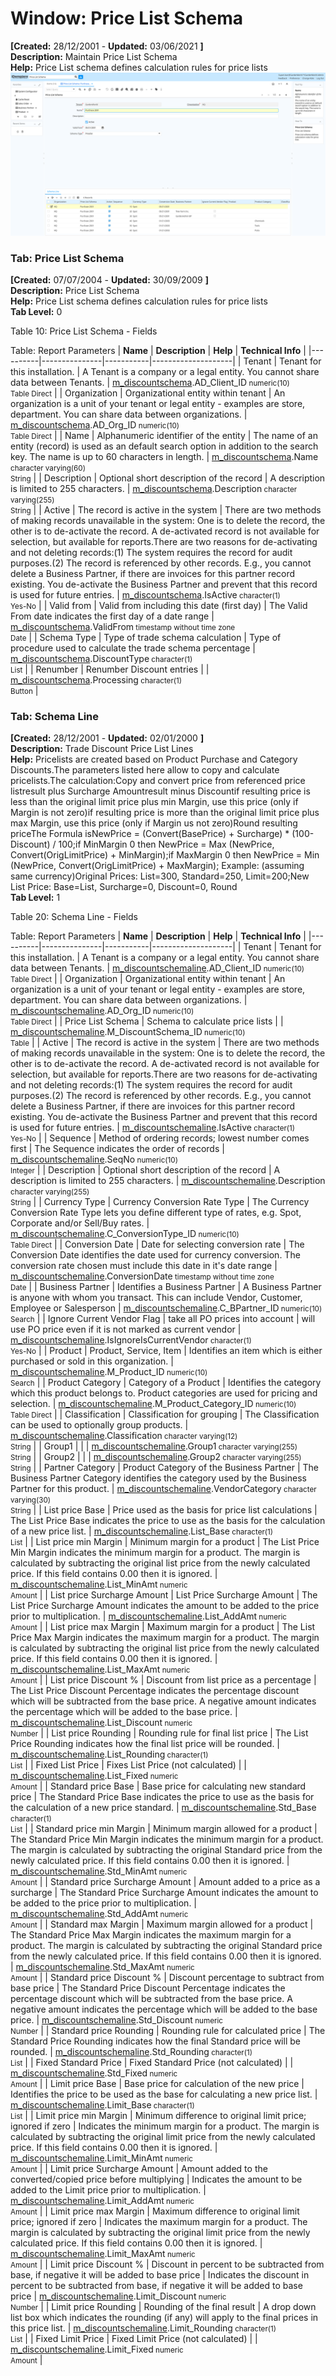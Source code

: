 # Window: Price List Schema

**[Created:** 28/12/2001 - **Updated:** 03/06/2021 **]**  
**Description:** Maintain Price List Schema  
**Help:** Price List schema defines calculation rules for price lists  
![](/img/docs/manual/PriceListSchema-Window_iDempiere_v12.0.0.png)

### Tab: Price List Schema

**[Created:** 07/07/2004 - **Updated:** 30/09/2009 **]**   
**Description:** Price List Schema  
**Help:** Price List schema defines calculation rules for price lists  
**Tab Level:** 0

Table 10: Price List Schema - Fields 

Table: Report Parameters
| **Name** | **Description** | **Help** | **Technical Info** |
|----------|---------------|-----------|--------------------|
| Tenant | Tenant for this installation. | A Tenant is a company or a legal entity. You cannot share data between Tenants. | [m_discountschema](https://idempiere-schemaspy.muriloht.com/adempiere/tables/m_discountschema.html).AD_Client_ID<small> numeric(10) <br/> Table Direct</small> | 
| Organization | Organizational entity within tenant | An organization is a unit of your tenant or legal entity - examples are store, department. You can share data between organizations. | [m_discountschema](https://idempiere-schemaspy.muriloht.com/adempiere/tables/m_discountschema.html).AD_Org_ID<small> numeric(10) <br/> Table Direct</small> | 
| Name | Alphanumeric identifier of the entity | The name of an entity (record) is used as an default search option in addition to the search key. The name is up to 60 characters in length. | [m_discountschema](https://idempiere-schemaspy.muriloht.com/adempiere/tables/m_discountschema.html).Name<small> character varying(60) <br/> String</small> | 
| Description | Optional short description of the record | A description is limited to 255 characters. | [m_discountschema](https://idempiere-schemaspy.muriloht.com/adempiere/tables/m_discountschema.html).Description<small> character varying(255) <br/> String</small> | 
| Active | The record is active in the system | There are two methods of making records unavailable in the system: One is to delete the record, the other is to de-activate the record. A de-activated record is not available for selection, but available for reports.There are two reasons for de-activating and not deleting records:(1) The system requires the record for audit purposes.(2) The record is referenced by other records. E.g., you cannot delete a Business Partner, if there are invoices for this partner record existing. You de-activate the Business Partner and prevent that this record is used for future entries. | [m_discountschema](https://idempiere-schemaspy.muriloht.com/adempiere/tables/m_discountschema.html).IsActive<small> character(1) <br/> Yes-No</small> | 
| Valid from | Valid from including this date (first day) | The Valid From date indicates the first day of a date range | [m_discountschema](https://idempiere-schemaspy.muriloht.com/adempiere/tables/m_discountschema.html).ValidFrom<small> timestamp without time zone <br/> Date</small> | 
| Schema Type | Type of trade schema calculation | Type of procedure used to calculate the trade schema percentage | [m_discountschema](https://idempiere-schemaspy.muriloht.com/adempiere/tables/m_discountschema.html).DiscountType<small> character(1) <br/> List</small> | 
| Renumber | Renumber Discount entries |  | [m_discountschema](https://idempiere-schemaspy.muriloht.com/adempiere/tables/m_discountschema.html).Processing<small> character(1) <br/> Button</small> | 


### Tab: Schema Line

**[Created:** 28/12/2001 - **Updated:** 02/01/2000 **]**   
**Description:** Trade Discount Price List Lines  
**Help:** Pricelists are created based on Product Purchase and Category Discounts.The parameters listed here allow to copy and calculate pricelists.The calculation:Copy and convert price from referenced price listresult plus Surcharge Amountresult minus Discountif resulting price is less than the original limit price plus min Margin, use this price (only if Margin is not zero)if resulting price is more than the original limit price plus max Margin, use this price (only if Margin us not zero)Round resulting priceThe Formula isNewPrice = (Convert(BasePrice) + Surcharge) * (100-Discount) / 100;if MinMargin  0 then NewPrice = Max (NewPrice, Convert(OrigLimitPrice) + MinMargin);if MaxMargin  0 then NewPrice = Min (NewPrice, Convert(OrigLimitPrice) + MaxMargin); Example: (assuming same currency)Original Prices:  List=300, Standard=250, Limit=200;New List Price: Base=List, Surcharge=0, Discount=0, Round  
**Tab Level:** 1

Table 20: Schema Line - Fields 

Table: Report Parameters
| **Name** | **Description** | **Help** | **Technical Info** |
|----------|---------------|-----------|--------------------|
| Tenant | Tenant for this installation. | A Tenant is a company or a legal entity. You cannot share data between Tenants. | [m_discountschemaline](https://idempiere-schemaspy.muriloht.com/adempiere/tables/m_discountschemaline.html).AD_Client_ID<small> numeric(10) <br/> Table Direct</small> | 
| Organization | Organizational entity within tenant | An organization is a unit of your tenant or legal entity - examples are store, department. You can share data between organizations. | [m_discountschemaline](https://idempiere-schemaspy.muriloht.com/adempiere/tables/m_discountschemaline.html).AD_Org_ID<small> numeric(10) <br/> Table Direct</small> | 
| Price List Schema | Schema to calculate price lists |  | [m_discountschemaline](https://idempiere-schemaspy.muriloht.com/adempiere/tables/m_discountschemaline.html).M_DiscountSchema_ID<small> numeric(10) <br/> Table</small> | 
| Active | The record is active in the system | There are two methods of making records unavailable in the system: One is to delete the record, the other is to de-activate the record. A de-activated record is not available for selection, but available for reports.There are two reasons for de-activating and not deleting records:(1) The system requires the record for audit purposes.(2) The record is referenced by other records. E.g., you cannot delete a Business Partner, if there are invoices for this partner record existing. You de-activate the Business Partner and prevent that this record is used for future entries. | [m_discountschemaline](https://idempiere-schemaspy.muriloht.com/adempiere/tables/m_discountschemaline.html).IsActive<small> character(1) <br/> Yes-No</small> | 
| Sequence | Method of ordering records; lowest number comes first | The Sequence indicates the order of records | [m_discountschemaline](https://idempiere-schemaspy.muriloht.com/adempiere/tables/m_discountschemaline.html).SeqNo<small> numeric(10) <br/> Integer</small> | 
| Description | Optional short description of the record | A description is limited to 255 characters. | [m_discountschemaline](https://idempiere-schemaspy.muriloht.com/adempiere/tables/m_discountschemaline.html).Description<small> character varying(255) <br/> String</small> | 
| Currency Type | Currency Conversion Rate Type | The Currency Conversion Rate Type lets you define different type of rates, e.g. Spot, Corporate and/or Sell/Buy rates. | [m_discountschemaline](https://idempiere-schemaspy.muriloht.com/adempiere/tables/m_discountschemaline.html).C_ConversionType_ID<small> numeric(10) <br/> Table Direct</small> | 
| Conversion Date | Date for selecting conversion rate | The Conversion Date identifies the date used for currency conversion. The conversion rate chosen must include this date in it&#x27;s date range | [m_discountschemaline](https://idempiere-schemaspy.muriloht.com/adempiere/tables/m_discountschemaline.html).ConversionDate<small> timestamp without time zone <br/> Date</small> | 
| Business Partner | Identifies a Business Partner | A Business Partner is anyone with whom you transact.  This can include Vendor, Customer, Employee or Salesperson | [m_discountschemaline](https://idempiere-schemaspy.muriloht.com/adempiere/tables/m_discountschemaline.html).C_BPartner_ID<small> numeric(10) <br/> Search</small> | 
| Ignore Current Vendor Flag | take all PO prices into account | will use PO price even if it is not marked as current vendor | [m_discountschemaline](https://idempiere-schemaspy.muriloht.com/adempiere/tables/m_discountschemaline.html).IsIgnoreIsCurrentVendor<small> character(1) <br/> Yes-No</small> | 
| Product | Product, Service, Item | Identifies an item which is either purchased or sold in this organization. | [m_discountschemaline](https://idempiere-schemaspy.muriloht.com/adempiere/tables/m_discountschemaline.html).M_Product_ID<small> numeric(10) <br/> Search</small> | 
| Product Category | Category of a Product | Identifies the category which this product belongs to.  Product categories are used for pricing and selection. | [m_discountschemaline](https://idempiere-schemaspy.muriloht.com/adempiere/tables/m_discountschemaline.html).M_Product_Category_ID<small> numeric(10) <br/> Table Direct</small> | 
| Classification | Classification for grouping | The Classification can be used to optionally group products. | [m_discountschemaline](https://idempiere-schemaspy.muriloht.com/adempiere/tables/m_discountschemaline.html).Classification<small> character varying(12) <br/> String</small> | 
| Group1 |  |  | [m_discountschemaline](https://idempiere-schemaspy.muriloht.com/adempiere/tables/m_discountschemaline.html).Group1<small> character varying(255) <br/> String</small> | 
| Group2 |  |  | [m_discountschemaline](https://idempiere-schemaspy.muriloht.com/adempiere/tables/m_discountschemaline.html).Group2<small> character varying(255) <br/> String</small> | 
| Partner Category | Product Category of the Business Partner | The Business Partner Category identifies the category used by the Business Partner for this product. | [m_discountschemaline](https://idempiere-schemaspy.muriloht.com/adempiere/tables/m_discountschemaline.html).VendorCategory<small> character varying(30) <br/> String</small> | 
| List price Base | Price used as the basis for price list calculations | The List Price Base indicates the price to use as the basis for the calculation of a new price list. | [m_discountschemaline](https://idempiere-schemaspy.muriloht.com/adempiere/tables/m_discountschemaline.html).List_Base<small> character(1) <br/> List</small> | 
| List price min Margin | Minimum margin for a product | The List Price Min Margin indicates the minimum margin for a product.  The margin is calculated by subtracting the original list price from the newly calculated price.  If this field contains 0.00 then it is ignored. | [m_discountschemaline](https://idempiere-schemaspy.muriloht.com/adempiere/tables/m_discountschemaline.html).List_MinAmt<small> numeric <br/> Amount</small> | 
| List price Surcharge Amount | List Price Surcharge Amount | The List Price Surcharge Amount indicates the amount to be added to the price prior to multiplication. | [m_discountschemaline](https://idempiere-schemaspy.muriloht.com/adempiere/tables/m_discountschemaline.html).List_AddAmt<small> numeric <br/> Amount</small> | 
| List price max Margin | Maximum margin for a product | The List Price Max Margin indicates the maximum margin for a product.  The margin is calculated by subtracting the original list price from the newly calculated price.  If this field contains 0.00 then it is ignored. | [m_discountschemaline](https://idempiere-schemaspy.muriloht.com/adempiere/tables/m_discountschemaline.html).List_MaxAmt<small> numeric <br/> Amount</small> | 
| List price Discount % | Discount from list price as a percentage | The List Price Discount Percentage indicates the percentage discount which will be subtracted from the base price.  A negative amount indicates the percentage which will be added to the base price. | [m_discountschemaline](https://idempiere-schemaspy.muriloht.com/adempiere/tables/m_discountschemaline.html).List_Discount<small> numeric <br/> Number</small> | 
| List price Rounding | Rounding rule for final list price | The List Price Rounding indicates how the final list price will be rounded. | [m_discountschemaline](https://idempiere-schemaspy.muriloht.com/adempiere/tables/m_discountschemaline.html).List_Rounding<small> character(1) <br/> List</small> | 
| Fixed List Price | Fixes List Price (not calculated) |  | [m_discountschemaline](https://idempiere-schemaspy.muriloht.com/adempiere/tables/m_discountschemaline.html).List_Fixed<small> numeric <br/> Amount</small> | 
| Standard price Base | Base price for calculating new standard price | The Standard Price Base indicates the price to use as the basis for the calculation of a new price standard. | [m_discountschemaline](https://idempiere-schemaspy.muriloht.com/adempiere/tables/m_discountschemaline.html).Std_Base<small> character(1) <br/> List</small> | 
| Standard price min Margin | Minimum margin allowed for a product | The Standard Price Min Margin indicates the minimum margin for a product.  The margin is calculated by subtracting the original Standard price from the newly calculated price.  If this field contains 0.00 then it is ignored. | [m_discountschemaline](https://idempiere-schemaspy.muriloht.com/adempiere/tables/m_discountschemaline.html).Std_MinAmt<small> numeric <br/> Amount</small> | 
| Standard price Surcharge Amount | Amount added to a price as a surcharge | The Standard Price Surcharge Amount indicates the amount to be added to the price prior to multiplication. | [m_discountschemaline](https://idempiere-schemaspy.muriloht.com/adempiere/tables/m_discountschemaline.html).Std_AddAmt<small> numeric <br/> Amount</small> | 
| Standard max Margin | Maximum margin allowed for a product | The Standard Price Max Margin indicates the maximum margin for a product.  The margin is calculated by subtracting the original Standard price from the newly calculated price.  If this field contains 0.00 then it is ignored. | [m_discountschemaline](https://idempiere-schemaspy.muriloht.com/adempiere/tables/m_discountschemaline.html).Std_MaxAmt<small> numeric <br/> Amount</small> | 
| Standard price Discount % | Discount percentage to subtract from base price | The Standard Price Discount Percentage indicates the percentage discount which will be subtracted from the base price.  A negative amount indicates the percentage which will be added to the base price. | [m_discountschemaline](https://idempiere-schemaspy.muriloht.com/adempiere/tables/m_discountschemaline.html).Std_Discount<small> numeric <br/> Number</small> | 
| Standard price Rounding | Rounding rule for calculated price | The Standard Price Rounding indicates how the final Standard price will be rounded. | [m_discountschemaline](https://idempiere-schemaspy.muriloht.com/adempiere/tables/m_discountschemaline.html).Std_Rounding<small> character(1) <br/> List</small> | 
| Fixed Standard Price | Fixed Standard Price (not calculated) |  | [m_discountschemaline](https://idempiere-schemaspy.muriloht.com/adempiere/tables/m_discountschemaline.html).Std_Fixed<small> numeric <br/> Amount</small> | 
| Limit price Base | Base price for calculation of the new price | Identifies the price to be used as the base for calculating a new price list. | [m_discountschemaline](https://idempiere-schemaspy.muriloht.com/adempiere/tables/m_discountschemaline.html).Limit_Base<small> character(1) <br/> List</small> | 
| Limit price min Margin | Minimum difference to original limit price; ignored if zero | Indicates the minimum margin for a product.  The margin is calculated by subtracting the original limit price from the newly calculated price.  If this field contains 0.00 then it is ignored. | [m_discountschemaline](https://idempiere-schemaspy.muriloht.com/adempiere/tables/m_discountschemaline.html).Limit_MinAmt<small> numeric <br/> Amount</small> | 
| Limit price Surcharge Amount | Amount added to the converted/copied price before multiplying | Indicates the amount to be added to the Limit price prior to multiplication. | [m_discountschemaline](https://idempiere-schemaspy.muriloht.com/adempiere/tables/m_discountschemaline.html).Limit_AddAmt<small> numeric <br/> Amount</small> | 
| Limit price max Margin | Maximum difference to original limit price; ignored if zero | Indicates the maximum margin for a product.  The margin is calculated by subtracting the original limit price from the newly calculated price.  If this field contains 0.00 then it is ignored. | [m_discountschemaline](https://idempiere-schemaspy.muriloht.com/adempiere/tables/m_discountschemaline.html).Limit_MaxAmt<small> numeric <br/> Amount</small> | 
| Limit price Discount % | Discount in percent to be subtracted from base, if negative it will be added to base price | Indicates the discount in percent to be subtracted from base, if negative it will be added to base price | [m_discountschemaline](https://idempiere-schemaspy.muriloht.com/adempiere/tables/m_discountschemaline.html).Limit_Discount<small> numeric <br/> Number</small> | 
| Limit price Rounding | Rounding of the final result | A drop down list box which indicates the rounding (if any) will apply to the final prices in this price list. | [m_discountschemaline](https://idempiere-schemaspy.muriloht.com/adempiere/tables/m_discountschemaline.html).Limit_Rounding<small> character(1) <br/> List</small> | 
| Fixed Limit Price | Fixed Limit Price (not calculated) |  | [m_discountschemaline](https://idempiere-schemaspy.muriloht.com/adempiere/tables/m_discountschemaline.html).Limit_Fixed<small> numeric <br/> Amount</small> | 


